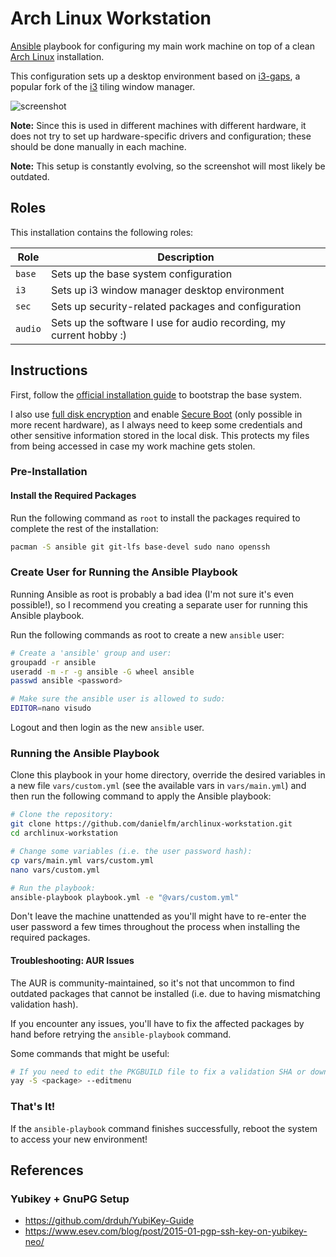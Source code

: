 # Arch Linux Workstation

[Ansible](https://www.ansible.com/) playbook for configuring my main work
machine on top of a clean [Arch Linux](https://www.archlinux.org/) installation.

This configuration sets up a desktop environment based on
[i3-gaps](https://github.com/Airblader/i3), a popular fork of the
[i3](https://i3wm.org/) tiling window manager.

![screenshot](./screenshot.png)

**Note:** Since this is used in different machines with different hardware, it
does not try to set up hardware-specific drivers and configuration; these should
be done manually in each machine.

**Note:** This setup is constantly evolving, so the screenshot will most likely
be outdated.

## Roles

This installation contains the following roles:

| Role    | Description                                                         |
|---------|---------------------------------------------------------------------|
| `base`  | Sets up the base system configuration                               |
| `i3`    | Sets up i3 window manager desktop environment                       |
| `sec`   | Sets up security-related packages and configuration                 |
| `audio` | Sets up the software I use for audio recording, my current hobby :) |

## Instructions

First, follow the
[official installation guide](https://wiki.archlinux.org/index.php/installation_guide)
to bootstrap the base system.

I also use
[full disk encryption](https://wiki.archlinux.org/index.php/Dm-crypt) and enable
[Secure Boot](https://wiki.archlinux.org/index.php/Secure_Boot) (only possible
in more recent hardware), as I  always need to keep some credentials and other
sensitive information stored in the local disk. This protects my files from
being accessed in case my work machine gets stolen.

### Pre-Installation

#### Install the Required Packages

Run the following command as `root` to install the packages required to
complete the rest of the installation:

```sh
pacman -S ansible git git-lfs base-devel sudo nano openssh
```

### Create User for Running the Ansible Playbook

Running Ansible as root is probably a bad idea (I'm not sure it's even possible!),
so I recommend you creating a separate user for running this Ansible playbook.

Run the following commands as root to create a new `ansible` user:

```sh
# Create a 'ansible' group and user:
groupadd -r ansible
useradd -m -r -g ansible -G wheel ansible
passwd ansible <password>

# Make sure the ansible user is allowed to sudo:
EDITOR=nano visudo
```

Logout and then login as the new `ansible` user.

### Running the Ansible Playbook

Clone this playbook in your home directory, override the desired variables
in a new file `vars/custom.yml` (see the available vars in `vars/main.yml`) and
then run the following command to apply the Ansible playbook:

```sh
# Clone the repository:
git clone https://github.com/danielfm/archlinux-workstation.git
cd archlinux-workstation

# Change some variables (i.e. the user password hash):
cp vars/main.yml vars/custom.yml
nano vars/custom.yml

# Run the playbook:
ansible-playbook playbook.yml -e "@vars/custom.yml"
```

Don't leave the machine unattended as you'll might have to re-enter the user
password a few times throughout the process when installing the required packages.

#### Troubleshooting: AUR Issues

The AUR is community-maintained, so it's not that uncommon to find outdated
packages that cannot be installed (i.e. due to having mismatching validation
hash).

If you encounter any issues, you'll have to fix the affected packages by hand
before retrying the `ansible-playbook` command.

Some commands that might be useful:

```sh
# If you need to edit the PKGBUILD file to fix a validation SHA or download URL:
yay -S <package> --editmenu
```

### That's It!

If the `ansible-playbook` command finishes successfully, reboot the system to
access your new environment!

## References

### Yubikey + GnuPG Setup

- https://github.com/drduh/YubiKey-Guide
- https://www.esev.com/blog/post/2015-01-pgp-ssh-key-on-yubikey-neo/
